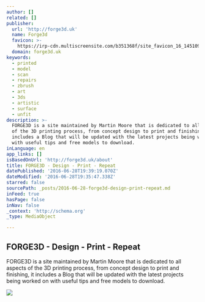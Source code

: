 ```yaml
---
author: []
related: []
publisher:
  url: 'http://forge3d.uk'
  name: Forge3d
  favicon: >-
    https://irp-cdn.multiscreensite.com/b351368f/site_favicon_16_1451095230139.ico
  domain: forge3d.uk
keywords:
  - printed
  - model
  - scan
  - repairs
  - zbrush
  - art
  - 3ds
  - artistic
  - surface
  - unfit
description: >-
  FORGE3D is a site maintained by Martin Moore that is dedicated to all aspects
  of the 3D printing process, from concept design to print and finishing, it
  includes a Blog that will be updated with the latest projects being worked on
  with useful tips and free models to download.
inLanguage: en
app_links: []
isBasedOnUrl: 'http://forge3d.uk/about'
title: FORGE3D - Design - Print - Repeat
datePublished: '2016-06-28T19:39:19.070Z'
dateModified: '2016-06-28T19:35:47.338Z'
starred: false
sourcePath: _posts/2016-06-28-forge3d-design-print-repeat.md
inFeed: true
hasPage: false
inNav: false
_context: 'http://schema.org'
_type: MediaObject

---
```

<article style=""><h1>FORGE3D - Design - Print - Repeat</h1><p>FORGE3D is a site maintained by Martin Moore that is dedicated to all aspects of the 3D printing process, from concept design to print and finishing, it includes a Blog that will be updated with the latest projects being worked on with useful tips and free models to download.</p><img src="https://irp-cdn.multiscreensite.com/b351368f/dms3rep/multi/desktop/Martin_Head4-2111x556.jpg" /></article>